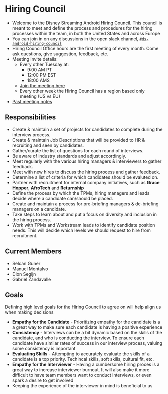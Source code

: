 # Hiring Council

* Welcome to the Disney Streaming Android Hiring Council. This council is meant to meet and define the process and procedures for the hiring processes within the team, in both the United States and across Europe
* You can join in on any discussions in the open slack channel, [`#ds-android-hiring-council`](https://bamtechmedia.slack.com/archives/C0396G19N0J)
* Hiring Council Office hours are the first meeting of every month. Come ask questions, give suggestion, feedback, etc.
* Meeting invite details:
    * Every other Tuesday at:
        * 9:00 AM PT
        * 12:00 PM EST
        * 18:00 AMS
    * [Join the meeting here](https://disneystreaming.zoom.us/j/94926836999?pwd=eWdydG5PQ291VEhaSHZoL0hhQXp2Zz09&from=addon)
    * Every other week the Hiring Council has a region based only meeting (US vs EU)
* [Past meeting notes](https://wiki.disneystreaming.com/display/DMGZ/Hiring+Council+Meeting+Notes)

## Responsibilities

* Create & maintain a set of projects for candidates to complete during the interview process.
* Create & maintain Job Descriptions that will be provided to HR & recruiting and seen by candidates.
* Gather/curate the list of questions for each round of interviews.
* Be aware of industry standards and adjust accordingly.
* Meet regularly with the various hiring managers & interviewers to gather feedback.
* Meet with new hires to discuss the hiring process and gather feedback.
* Determine a list of criteria for which candidates should be evaluted on.
* Partner with recruitment for internal company initiatives, such as **Grace Hopper**, **AfroTech** and **Returnship**
* Define the process by which the TPMs, hiring managers and leads decide where a candidate can/should be placed.
* Create and maintain a process for pre-briefing managers & de-briefing managers on a candidate.
* Take steps to learn about and put a focus on diversity and inclusion in the hiring process.
* Work with TPMs and Workstream leads to identify candidate position needs. This will decide which levels we should request to hire from recruitment.

## Current Members

* Selcan Guner
* Manuel Montalvo
* Dion Segijn
* Gabriel Zandavalle

## Goals

Defining high level goals for the Hiring Council to agree on will help align us when making decisions

* **Empathy for the Candidate** - Prioritizing empathy for the candidate is a a great way to make sure each candidate is having a positive experience
* **Consistency** - Interviews can be a bit dynamic based on the skills of the candidate, and who is conducting the interview. To ensure each candidate have similar rates of success in our interview process, valuing some consistency is important
* **Evaluating Skills** - Attempting to accurately evaluate the skills of a candidate is a top priority. Techincal skills, soft skills, cultural fit, etc.
* **Empathy for the Interviewer** - Having a cumbersome hiring proces is a great way to increase interviewer burnout. It will also make it more difficult to have team members want to conduct interviews, or even spark a desire to get involved
* Keeping the experience of the interviewer in mind is beneficial to us
